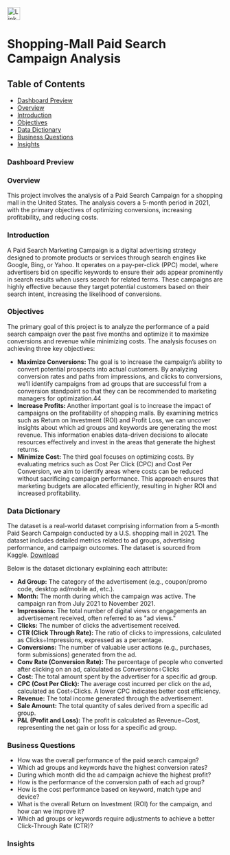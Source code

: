 <a href="https://www.linkedin.com/in/kshitija-chilbule-b98515309/" target="_blank">
  <img src="https://img.shields.io/badge/LinkedIn-Connect-blue?style=flat&logo=linkedin" alt="LinkedIn Badge" style="height: 30px; width: auto;">
</a>

# Shopping-Mall Paid Search Campaign Analysis
## Table of Contents
- [Dashboard Preview](#dashboard-preview)
- [Overview](#overview)
- [Introduction](#introduction)
- [Objectives](#objectives)
- [Data Dictionary](#data-dictionary)
- [Business Questions](#business-questions)
- [Insights](#insights)

### Dashboard Preview
### Overview
This project involves the analysis of a Paid Search Campaign for a shopping mall in the United States. The analysis covers a 5-month period in 2021, with the primary objectives of optimizing conversions, increasing profitability, and reducing costs.

### Introduction
A Paid Search Marketing Campaign is a digital advertising strategy designed to promote products or services through search engines like Google, Bing, or Yahoo. It operates on a pay-per-click (PPC) model, where advertisers bid on specific keywords to ensure their ads appear prominently in search results when users search for related terms. These campaigns are highly effective because they target potential customers based on their search intent, increasing the likelihood of conversions.

### Objectives
The primary goal of this project is to analyze the performance of a paid search campaign over the past five months and optimize it to maximize conversions and revenue while minimizing costs. The analysis focuses on achieving three key objectives:

- <b>Maximize Conversions: </b> The goal is to increase the campaign’s ability to convert potential prospects into actual customers. By analyzing conversion rates and paths from impressions, and clicks to conversions, we’ll identify campaigns from ad groups that are successful from a conversion standpoint so that they can be recommended to marketing managers for optimization.44
- <b>Increase Profits: </b> Another important goal is to increase the impact of campaigns on the profitability of shopping malls. By examining metrics such as Return on Investment (ROI) and Profit Loss, we can uncover insights about which ad groups and keywords are generating the most revenue. This information enables data-driven decisions to allocate resources effectively and invest in the areas that generate the highest returns.
- <b>Minimize Cost: </b> The third goal focuses on optimizing costs. By evaluating metrics such as Cost Per Click (CPC) and Cost Per Conversion, we aim to identify areas where costs can be reduced without sacrificing campaign performance. This approach ensures that marketing budgets are allocated efficiently, resulting in higher ROI and increased profitability.

### Data Dictionary
The dataset is a real-world dataset comprising information from a 5-month Paid Search Campaign conducted by a U.S. shopping mall in 2021. The dataset includes detailed metrics related to ad groups, advertising performance, and campaign outcomes.
The dataset is sourced from Kaggle. [Download](https://www.kaggle.com/datasets/marceaxl82/shopping-mall-paid-search-campaign-dataset?resource=download)

Below is the dataset dictionary explaining each attribute:
- <b>Ad Group:</b> The category of the advertisement (e.g., coupon/promo code, desktop ad/mobile ad, etc.).
- <b>Month:</b> The month during which the campaign was active. The campaign ran from July 2021 to November 2021.
- <b>Impressions:</b> The total number of digital views or engagements an advertisement received, often referred to as "ad views."
- <b>Clicks:</b> The number of clicks the advertisement received.
- <b>CTR (Click Through Rate): </b>The ratio of clicks to impressions, calculated as Clicks÷Impressions, expressed as a percentage.
- <b>Conversions:</b> The number of valuable user actions (e.g., purchases, form submissions) generated from the ad.
- <b>Conv Rate (Conversion Rate): </b> The percentage of people who converted after clicking on an ad, calculated as Conversions÷Clicks
- <b>Cost: </b> The total amount spent by the advertiser for a specific ad group.
- <b>CPC (Cost Per Click): </b> The average cost incurred per click on the ad, calculated as Cost÷Clicks. A lower CPC indicates better cost efficiency.
- <b>Revenue:</b> The total income generated through the advertisement.
- <b>Sale Amount:</b> The total quantity of sales derived from a specific ad group.
- <b>P&L (Profit and Loss): </b> The profit is calculated as Revenue−Cost, representing the net gain or loss for a specific ad group.

### Business Questions
- How was the overall performance of the paid search campaign?
- Which ad groups and keywords have the highest conversion rates?
- During which month did the ad campaign achieve the highest profit?
- How is the performance of the conversion path of each ad group?
- How is the cost performance based on keyword, match type and device?
- What is the overall Return on Investment (ROI) for the campaign, and how can we improve it?
- Which ad groups or keywords require adjustments to achieve a better Click-Through Rate (CTR)?

### Insights
